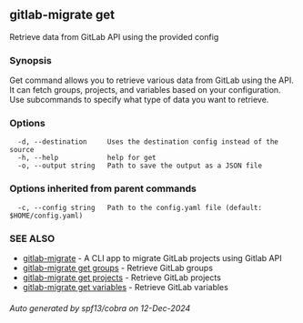 ## gitlab-migrate get

Retrieve data from GitLab API using the provided config

### Synopsis

Get command allows you to retrieve various data from GitLab using the API.
It can fetch groups, projects, and variables based on your configuration.
Use subcommands to specify what type of data you want to retrieve.

### Options

```
  -d, --destination     Uses the destination config instead of the source
  -h, --help            help for get
  -o, --output string   Path to save the output as a JSON file
```

### Options inherited from parent commands

```
  -c, --config string   Path to the config.yaml file (default: $HOME/config.yaml)
```

### SEE ALSO

* [gitlab-migrate](gitlab-migrate.md)	 - A CLI app to migrate GitLab projects using Gitlab API
* [gitlab-migrate get groups](gitlab-migrate_get_groups.md)	 - Retrieve GitLab groups
* [gitlab-migrate get projects](gitlab-migrate_get_projects.md)	 - Retrieve GitLab projects
* [gitlab-migrate get variables](gitlab-migrate_get_variables.md)	 - Retrieve GitLab variables

###### Auto generated by spf13/cobra on 12-Dec-2024
